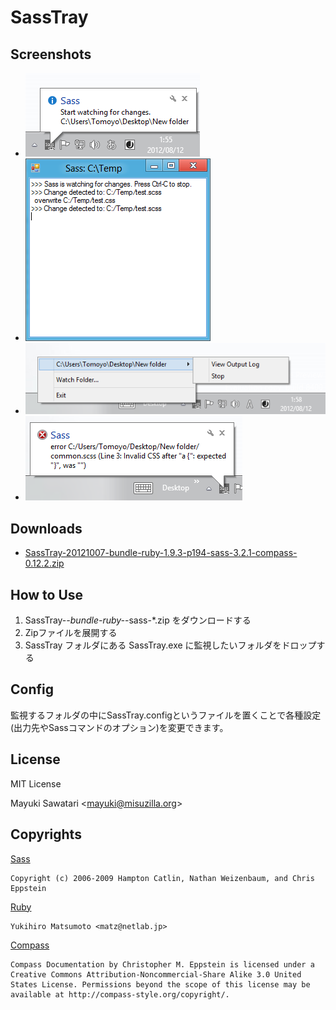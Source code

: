 SassTray
========

Screenshots
-----------

* ![Screenshot_01](https://github.com/mayuki/SassTray/raw/master/Resources/Screenshot/Screenshot_01.png)
* ![Screenshot_02](https://github.com/mayuki/SassTray/raw/master/Resources/Screenshot/Screenshot_02.png)
* ![Screenshot_03](https://github.com/mayuki/SassTray/raw/master/Resources/Screenshot/Screenshot_03.png)
* ![Screenshot_04](https://github.com/mayuki/SassTray/raw/master/Resources/Screenshot/Screenshot_04.png)

Downloads
---------
* [SassTray-20121007-bundle-ruby-1.9.3-p194-sass-3.2.1-compass-0.12.2.zip](https://github.com/downloads/mayuki/SassTray/SassTray-20121007-bundle-ruby-1.9.3-p194-sass-3.2.1-compass-0.12.2.zip)

How to Use
----------
1. SassTray-*-bundle-ruby-*-sass-*.zip をダウンロードする
2. Zipファイルを展開する
3. SassTray フォルダにある SassTray.exe に監視したいフォルダをドロップする

Config
------
監視するフォルダの中にSassTray.configというファイルを置くことで各種設定(出力先やSassコマンドのオプション)を変更できます。


License
-------
MIT License

Mayuki Sawatari <<mayuki@misuzilla.org>>


Copyrights
----------

[Sass](http://sass-lang.com/docs/yardoc/file.MIT-LICENSE.html)

    Copyright (c) 2006-2009 Hampton Catlin, Nathan Weizenbaum, and Chris Eppstein

[Ruby](http://www.ruby-lang.org/en/about/license.txt)

    Yukihiro Matsumoto <matz@netlab.jp>

[Compass](http://compass-style.org/)

    Compass Documentation by Christopher M. Eppstein is licensed under a Creative Commons Attribution-Noncommercial-Share Alike 3.0 United States License. Permissions beyond the scope of this license may be available at http://compass-style.org/copyright/.
